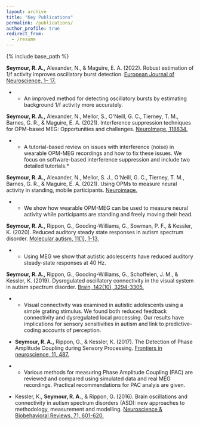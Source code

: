```yaml
---
layout: archive
title: "Key Publications"
permalink: /publications/
author_profile: true
redirect_from:
  - /resume
---
```


{% include base_path %}

**Seymour, R. A.,** Alexander, N., & Maguire, E. A. (2022). Robust estimation of 1/f activity improves oscillatory burst detection. [European Journal of Neuroscience, 1– 17.](https://doi.org/10.1111/ejn.15829)

* * An improved method for detecting oscillatory bursts by estimating background 1/f activity more accurately.

**Seymour, R. A.,** Alexander, N., Mellor, S., O'Neill, G. C., Tierney, T. M., Barnes, G. R., & Maguire, E. A. (2021). Interference suppression techniques for OPM-based MEG: Opportunities and challenges. [NeuroImage, 118834.](https://doi.org/10.1016/j.neuroimage.2021.118834)

* * A tutorial-based review on issues with interference (noise) in wearable OPM-MEG recordings and how to fix these issues. We focus on software-based interference suppression and include two detailed tutorials.*

**Seymour, R. A.,** Alexander, N., Mellor, S. J., O'Neill, G. C., Tierney, T. M., Barnes, G. R., & Maguire, E. A. (2021). Using OPMs to measure neural activity in standing, mobile participants. [Neuroimage.](https://doi.org/10.1016/j.neuroimage.2021.118604)

* * We show how wearable OPM-MEG can be used to measure neural activity while participants are standing and freely moving their head.

**Seymour, R. A.,** Rippon, G., Gooding-Williams, G., Sowman, P. F., & Kessler, K. (2020). Reduced auditory steady state responses in autism spectrum disorder. [Molecular autism, 11(1), 1-13.](https://link.springer.com/article/10.1186/s13229-020-00357-y)

* * Using MEG we show that autistic adolescents have reduced auditory steady-state responses at 40 Hz.

**Seymour, R. A.,** Rippon, G., Gooding-Williams, G., Schoffelen, J. M., & Kessler, K. (2019). Dysregulated oscillatory connectivity in the visual system in autism spectrum disorder. [Brain, 142(10), 3294-3305.](https://doi.org/10.1093/brain/awz214)

* * Visual connectivity was examined in autistic adolescents using a simple grating stimulus. We found both reduced feedback connectivity and dysregulated local processing. Our results have implications for sensory sensitivities in autism and link to predictive-coding accounts of perception.

- **Seymour, R. A.,** Rippon, G., & Kessler, K. (2017). The Detection of Phase Amplitude Coupling during Sensory Processing. [Frontiers in neuroscience, 11, 487.](https://doi.org/10.3389/fnins.2017.00487)

* * Various methods for measuring Phase Amplitude Coupling (PAC) are reviewed and compared using simulated data and real MEG recordings. Practical recommendations for PAC analyis are given.

- Kessler, K., **Seymour, R. A.,** & Rippon, G. (2016). Brain oscillations and connectivity in autism spectrum disorders (ASD): new approaches to methodology, measurement and modelling. [Neuroscience & Biobehavioral Reviews, 71, 601-620.](https://doi.org/10.1016/j.neubiorev.2016.10.002) 